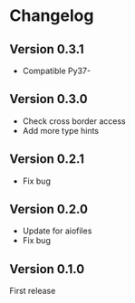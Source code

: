 # Changelog

## Version 0.3.1

- Compatible Py37-

## Version 0.3.0

- Check cross border access
- Add more type hints

## Version 0.2.1

- Fix bug

## Version 0.2.0

- Update for aiofiles
- Fix bug

## Version 0.1.0

First release
